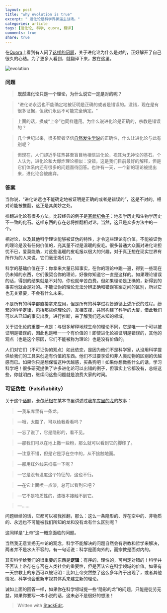 ```yaml
---
layout: post
title: "why evolution is true"
excerpt: " 进化论是科学界撕逼主战场。"
categories: article
tags: [进化论, 科学, quora, 翻译]
comments: true
share: true
---
```


在[Quora](http://quora.com/)上看到有人问了[这样的问题](https://www.quora.com/Science/Given-that-its-just-a-theory-why-cant-the-theory-of-evolution-be-wrong)，关于进化论为什么是对的，正好解开了自己很久的心结。为了更多人看到，就翻译下来，放在这里。

![evolution][1]

### 问题

> **既然进化论只是一个理论，为什么说它一定是对的呢？**

> "进化论永远也不能确定地被证明是正确的或者是错误的。没错，现在是有很多证据，但我们永远不可能完全确定。"

> 上面的话，换成“上帝”也同样适用。为什么说进化论是正确的，宗教是错误的？

> 几个世纪以来，很多智者坚信[自然发生学说](http://en.wikipedia.org/wiki/Spontaneous_generation)的正确性，什么让进化论与此有别呢？

> 但现在，人们却近乎狂热甚至盲目地相信进化论，视其为无神论的基石。个人认为，进化论和大爆炸理论相似：没错，这是我们目前最好的解释，但是它们体系内还有很多的问题亟待回答。也许有一天，一个新的理论被提出来，进化论会被废弃。


### 答案

当你说，“进化论远也不能确定地被证明是正确的或者是错误的”，这是不对的。相对论能被推翻，这正是其美妙之处。

推翻进化论有很多方法。比较经典的例子是[寒武纪兔子](http://en.wikipedia.org/wiki/Precambrian_rabbit)：地质学历史和生物学历史不一致的化石。这样东西的存在必将推翻相对论。当然，这只是众多方法中的一个。

相对论，以及其他科学理论能够被证伪的特性，才令这些理论有价值。不能被证伪的理论是没有任何价值的，充其量不过是温暖的皮毛。很多普通大众面对进化论担忧不已，爱莫能助，对这些温暖的皮毛报以很大的兴趣，对于真正想在现实世界有所作为的人来说，它们毫无吸引力。

科学的基础价值在于：你拿来大量已知事实，在你的理论中跑一遍，得到一些现在仍未知的东西，它们很契合你的理论，好像你知道它一直是这样的。如果理论错误的话，得到的结果就是不对的，你也就辛苦白费。但如果理论是正确的，新得到的事实也就会是对的。不能证伪的理论无法分辨正确和错误答案之间的区别，所以它也无关紧要，不会有什么未来。

不是所有的科学都直接拿来应用，但是所有的科学过程皆遵循上述所说的过程。纷繁的科学定律，包括那些纯理论的，互相支撑，共同构建了科学的大厦，借此我们可以从已知的事实出发，进行推断，来了解我们还未知的领域。

关于进化论的重要一点是：与很多解释地球生命的理论不同，它是唯一一个可以被证明是错误的，因此也是唯一一个有价值的！即使进化论被证明是错误的，其他的观点（也是这个原因，它们不能被称为理论）也是没有价值的。

人们对它们（不可证伪的观点）如此依恋，是因为他们不是科学家，从没用科学提供给我们的工具来创造有价值的东西。他们不过要享受和非人类动物的区别的优越感而已。如果你只是想保留这种优越感，买条狗吧！如果你想做些什么的话，学习科学吧！很多研究提供了许多进化论可以出错的例子，但事实上它都没有，总结这些，你就明白，继续问这些问题就是浪费大家的时间。

### 可证伪性（Falsifiability）

关于这个[话题](http://en.wikipedia.org/wiki/Falsifiability)，[卡尔萨根](http://rationalwiki.org/wiki/Carl_Sagan)在某本书里讲述过[我车库里的龙](http://rationalwiki.org/wiki/The_Dragon_in_My_Garage)的故事：

> —我车库里有一条龙。

> —哦，太酷了，可以给我看看吗？

> —忘了说了，它是隐形的，看不见。

> —那我们可以在地上撒一些粉，那么就可以看到它的脚印了。

> —注意不错，但是它是浮在空中的，从不接触地面。

> —那用红外线来扫描一下呢？

> —它是没有温度这个特征的，这也不行。

> —在它上面喷一点漆，总可以看到它吧？

> —它不是物质性的，漆根本接触不到它。

> —……

问题继续的话，它都可以被我推翻，那么：这么一条隐形的、浮在空中的、非物质的、永远也不可能被我们所知的龙和没有龙有什么区别呢？

这同样是“上帝”这一概念面临的问题。

当然我无意宣扬无神论的观念，科学不能解决的问题自然会有宗教和哲学来解决，两者并不是水火不容的。有一句话说：科学是面向外的，而宗教是面对内的。

其实科学给我们的很重要的东西是**逻辑**：有序的，理性的，可判定对错的！科学并不否认上帝存在与否在人类社会的重要性，但是否认它在科学领域的价值。如果有一天宗教上的东西可以被证明：比如上帝突然憋了这么多年终于出现了，或者其他情况，科学也会重新审视其体系来建立新的理论。

诚如上面的回答一样，如果你在科学领域提一些“隐形的龙”的问题，只能是徒劳无益，如果你要写一本小说的话，这未必不是很好的想法！

> Written with [StackEdit](https://stackedit.io/).

[1]: http://cizixs.u.qiniudn.com/evolution.jpg
